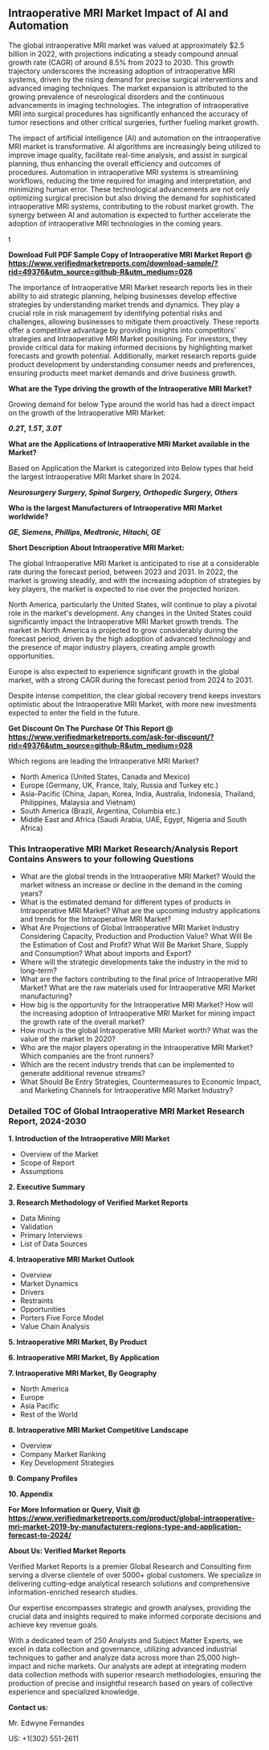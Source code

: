 <h2>Intraoperative MRI Market Impact of AI and Automation</h2><p>The global intraoperative MRI market was valued at approximately $2.5 billion in 2022, with projections indicating a steady compound annual growth rate (CAGR) of around 8.5% from 2023 to 2030. This growth trajectory underscores the increasing adoption of intraoperative MRI systems, driven by the rising demand for precise surgical interventions and advanced imaging techniques. The market expansion is attributed to the growing prevalence of neurological disorders and the continuous advancements in imaging technologies. The integration of intraoperative MRI into surgical procedures has significantly enhanced the accuracy of tumor resections and other critical surgeries, further fueling market growth.</p><p>The impact of artificial intelligence (AI) and automation on the intraoperative MRI market is transformative. AI algorithms are increasingly being utilized to improve image quality, facilitate real-time analysis, and assist in surgical planning, thus enhancing the overall efficiency and outcomes of procedures. Automation in intraoperative MRI systems is streamlining workflows, reducing the time required for imaging and interpretation, and minimizing human error. These technological advancements are not only optimizing surgical precision but also driving the demand for sophisticated intraoperative MRI systems, contributing to the robust market growth. The synergy between AI and automation is expected to further accelerate the adoption of intraoperative MRI technologies in the coming years.</p>t</p><p id="" class=""><strong>Download Full PDF Sample Copy of Intraoperative MRI Market Report @ <a href="https://www.verifiedmarketreports.com/download-sample/?rid=49376&utm_source=github-R&utm_medium=028" target="_blank">https://www.verifiedmarketreports.com/download-sample/?rid=49376&utm_source=github-R&utm_medium=028</a></strong></p><p>The importance of&nbsp;Intraoperative MRI Market research reports lies in their ability to aid strategic planning, helping businesses develop effective strategies by understanding market trends and dynamics. They play a crucial role in risk management by identifying potential risks and challenges, allowing businesses to mitigate them proactively. These reports offer a competitive advantage by providing insights into competitors' strategies and Intraoperative MRI Market positioning. For investors, they provide critical data for making informed decisions by highlighting market forecasts and growth potential. Additionally, market research reports guide product development by understanding consumer needs and preferences, ensuring products meet market demands and drive business growth.</p><p><strong>What are the&nbsp;Type driving the growth of the Intraoperative MRI Market?</strong></p><p id="" class="">Growing demand for below Type around the world has had a direct impact on the growth of the Intraoperative MRI Market:</p><em><strong>0.2T, 1.5T, 3.0T</strong></em></p><strong>What are the&nbsp;Applications&nbsp;of Intraoperative MRI Market available in the Market?</strong></p><p id="" class="">Based on Application the Market is categorized into Below types that held the largest Intraoperative MRI Market share In 2024.</p><em><strong>Neurosurgery Surgery, Spinal Surgery, Orthopedic Surgery, Others</strong></em></p><strong>Who is the largest Manufacturers of Intraoperative MRI Market worldwide?</strong></p><p><em><strong>GE, Siemens, Phillips, Medtronic, Hitachi, GE</strong></em></p><p id="" class=""><strong>Short Description About Intraoperative MRI Market:</strong></p><p>The global Intraoperative MRI Market is anticipated to rise at a considerable rate during the forecast period, between 2023 and 2031. In 2022, the market is growing steadily, and with the increasing adoption of strategies by key players, the market is expected to rise over the projected horizon.</p><p>North America, particularly the United States, will continue to play a pivotal role in the market's development. Any changes in the United States could significantly impact the Intraoperative MRI Market growth trends. The market in North America is projected to grow considerably during the forecast period, driven by the high adoption of advanced technology and the presence of major industry players, creating ample growth opportunities.</p><p>Europe is also expected to experience significant growth in the global market, with a strong CAGR during the forecast period from 2024 to 2031.</p><p>Despite intense competition, the clear global recovery trend keeps investors optimistic about the Intraoperative MRI Market, with more new investments expected to enter the field in the future.</p><p id="" class=""><strong>Get Discount On The Purchase Of This Report @ <a href="https://www.verifiedmarketreports.com/ask-for-discount/?rid=49376&utm_source=github-R&utm_medium=028" target="_blank">https://www.verifiedmarketreports.com/ask-for-discount/?rid=49376&utm_source=github-R&utm_medium=028</a></strong></p>Which regions are leading the Intraoperative MRI Market?</p><ul><li>North America (United States, Canada and Mexico)</li><li>Europe (Germany, UK, France, Italy, Russia and Turkey etc.)</li><li>Asia-Pacific (China, Japan, Korea, India, Australia, Indonesia, Thailand, Philippines, Malaysia and Vietnam)</li><li>South America (Brazil, Argentina, Columbia etc.)</li><li>Middle East and Africa (Saudi Arabia, UAE, Egypt, Nigeria and South Africa)</li></ul><h3 id="" class="">This Intraoperative MRI Market Research/Analysis Report Contains Answers to your following Questions</h3><ul><li>What are the global trends in the Intraoperative MRI Market? Would the market witness an increase or decline in the demand in the coming years?</li><li>What is the estimated demand for different types of products in Intraoperative MRI Market? What are the upcoming industry applications and trends for the Intraoperative MRI Market?</li><li>What Are Projections of Global Intraoperative MRI Market Industry Considering Capacity, Production and Production Value? What Will Be the Estimation of Cost and Profit? What Will Be Market Share, Supply and Consumption? What about imports and Export?</li><li>Where will the strategic developments take the industry in the mid to long-term?</li><li>What are the factors contributing to the final price of Intraoperative MRI Market? What are the raw materials used for Intraoperative MRI Market manufacturing?</li><li>How big is the opportunity for the Intraoperative MRI Market? How will the increasing adoption of Intraoperative MRI Market for mining impact the growth rate of the overall market?</li><li>How much is the global Intraoperative MRI Market worth? What was the value of the market In 2020?</li><li>Who are the major players operating in the Intraoperative MRI Market? Which companies are the front runners?</li><li>Which are the recent industry trends that can be implemented to generate additional revenue streams?</li><li>What Should Be Entry Strategies, Countermeasures to Economic Impact, and Marketing Channels for Intraoperative MRI Market Industry?</li></ul><h3 id="" class="">Detailed TOC of Global Intraoperative MRI Market Research Report, 2024-2030</h3><p id="" class=""><strong>1. Introduction of the Intraoperative MRI Market</strong></p><ul><li>Overview of the Market</li><li>Scope of Report</li><li>Assumptions</li></ul><p id="" class=""><strong>2. Executive Summary</strong></p><p id="" class=""><strong>3. Research Methodology of Verified Market Reports</strong></p><ul><li>Data Mining</li><li>Validation</li><li>Primary Interviews</li><li>List of Data Sources</li></ul><p id="" class=""><strong>4. Intraoperative MRI Market Outlook</strong></p><ul><li>Overview</li><li>Market Dynamics</li><li>Drivers</li><li>Restraints</li><li>Opportunities</li><li>Porters Five Force Model</li><li>Value Chain Analysis</li></ul><p id="" class=""><strong>5. Intraoperative MRI Market, By Product</strong></p><p id="" class=""><strong>6. Intraoperative MRI Market, By Application</strong></p><p id="" class=""><strong>7. Intraoperative MRI Market, By Geography</strong></p><ul><li>North America</li><li>Europe</li><li>Asia Pacific</li><li>Rest of the World</li></ul><p id="" class=""><strong>8. Intraoperative MRI Market Competitive Landscape</strong></p><ul><li>Overview</li><li>Company Market Ranking</li><li>Key Development Strategies</li></ul><p id="" class=""><strong>9. Company Profiles</strong></p><p id="" class=""><strong>10. Appendix</strong></p><p id="" class=""><strong>For More Information or Query, Visit @ <a href="https://www.verifiedmarketreports.com/product/global-intraoperative-mri-market-2019-by-manufacturers-regions-type-and-application-forecast-to-2024/" target="_blank">https://www.verifiedmarketreports.com/product/global-intraoperative-mri-market-2019-by-manufacturers-regions-type-and-application-forecast-to-2024/</a></strong></p><p id="" class=""><strong>About Us: Verified Market Reports</strong></p><p id="" class="">Verified Market Reports is a premier Global Research and Consulting firm serving a diverse clientele of over 5000+ global customers. We specialize in delivering cutting-edge analytical research solutions and comprehensive information-enriched research studies.</p><p id="" class="">Our expertise encompasses strategic and growth analyses, providing the crucial data and insights required to make informed corporate decisions and achieve key revenue goals.</p><p id="" class="">With a dedicated team of 250 Analysts and Subject Matter Experts, we excel in data collection and governance, utilizing advanced industrial techniques to gather and analyze data across more than 25,000 high-impact and niche markets. Our analysts are adept at integrating modern data collection methods with superior research methodologies, ensuring the production of precise and insightful research based on years of collective experience and specialized knowledge.</p><p id="" class=""><strong>Contact us:</strong></p><p id="" class="">Mr. Edwyne Fernandes</p><p id="" class="">US: +1(302) 551-2611</p>